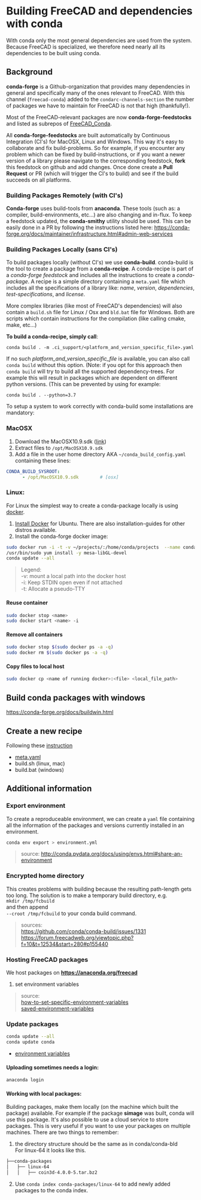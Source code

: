 # Building FreeCAD and dependencies with conda

With conda only the most general dependencies are used from the system. Because FreeCAD is specialized, we therefore need nearly all its dependencies to be built using conda.

## Background
**conda-forge** is a Github-organization that provides many dependencies in general and specifically many of the ones relevant to FreeCAD. With this channel (`freecad-conda`) added to the `condarc-channels-section` the number of packages we have to maintain for FreeCAD is not that high (thankfully!).

Most of the FreeCAD-relevant packages are now **conda-forge-feedstocks** and listed as subrepos of [FreeCAD_Conda](https://github.com/FreeCAD/FreeCAD_Conda).

All **conda-forge-feedstocks** are built automatically by Continuous Integration (CI's) for MacOSX, Linux and Windows. This way it's easy to collaborate and fix build-problems. So for example, if you encounter any problem which can be fixed by build-instructions, or if you want a newer version of a library please navigate to the corresponding feedstock, **fork** this feedstock on github and add changes. Once done create a **Pull Request** or PR (which will trigger the CI's to build) and see if the build succeeds on all platforms.

### Building Packages Remotely (with CI's)
**Conda-forge** uses build-tools from **anaconda**. These tools (such as: a compiler, build-environments, etc...) are also changing and in-flux. To keep a feedstock updated, the **conda-smithy** utility should be used. This can be easily done in a PR by following the instructions listed here: https://conda-forge.org/docs/maintainer/infrastructure.html#admin-web-services

### Building Packages Locally (sans CI's)
To build packages locally (without CI's) we use **conda-build**. conda-build is the tool to create a package from a **conda-recipe**. A conda-recipe is part of a *conda-forge feedstock* and includes all the instructions to create a *conda-package*. A recipe is a simple directory containing a `meta.yaml` file which includes all the specifications of a library like: *name*, *version*, *dependencies*, *test-specifications*, and *license*. 

More complex libraries (like most of FreeCAD's dependencies) will also contain a `build.sh` file for Linux / Osx and `bld.bat` file for Windows. Both are scripts which contain instructions for the compilation (like calling cmake, make, etc...)

**To build a conda-recipe, simply call**:  

  `conda build . -m .ci_support/<platform_and_version_specific_file>.yaml`  

If no such _platform_and_version_specific_file_ is available, you can also call `conda build` without this option. (Note: if you opt for this approach then `conda build` will try to build all the supported dependency-trees. For example this will result in packages which are dependent on different python versions. (This can be prevented by using for example:  
  
`conda build . --python=3.7`

To setup a system to work correctly with conda-build some installations are mandatory:

### MacOSX

1. Download the MacOSX10.9.sdk ([link](https://github.com/phracker/MacOSX-SDKs/releases/download/10.13/MacOSX10.9.sdk.tar.xz))
2. Extract files to `/opt/MacOSX10.9.sdk`
3. Add a file in the user home directory AKA `~/conda_build_config.yaml` containing these lines:
```yaml
CONDA_BUILD_SYSROOT:  
      - /opt/MacOSX10.9.sdk        # [osx]
```

### Linux:

For Linux the simplest way to create a conda-package locally is using [docker](https://www.docker.com/).

1. [Install Docker](https://docs.docker.com/engine/installation/linux/ubuntu/) for Ubuntu. There are also installation-guides for other distros available.
2. Install the conda-forge docker image:

  ```bash
  sudo docker run -i -t -v ~/projects/:/home/conda/projects  --name conda-forge condaforge/linux-anvil-comp7
  /usr/bin/sudo yum install -y mesa-libGL-devel
  conda update --all
  ```
  > Legend:  
  > -v: mount a local path into the docker host  
  > -i: Keep STDIN open even if not attached  
  > -t: Allocate a pseudo-TTY


#### Reuse container
```bash
sudo docker stop <name>
sudo docker start <name> -i
```

#### Remove all containers
```bash
sudo docker stop $(sudo docker ps -a -q)
sudo docker rm $(sudo docker ps -a -q)
```

#### Copy files to local host
```bash
sudo docker cp <name of running docker>:<file> <local_file_path>
```

## Build conda packages with windows
https://conda-forge.org/docs/buildwin.html


## Create a new recipe
Following these [instruction](http://docs.anaconda.org/using.html)
- [meta.yaml](http://conda.pydata.org/docs/building/meta-yaml.html)
- build.sh (linux, mac)
- build.bat (windows)


## Additional information

### Export environment
To create a reproduceable environment, we can create a `yaml` file containing all the information of the packages and versions currently installed in an environment.

```bash
conda env export > environment.yml
```
>  source: http://conda.pydata.org/docs/using/envs.html#share-an-environment

### Encrypted home directory
This creates problems with building because the resulting path-length gets too long. The solution is to make a temporary build directory, e.g.  
`mkdir /tmp/fcbuild`  
and then append  
`--croot /tmp/fcbuild` to your conda build command.
>   sources:  
>   https://github.com/conda/conda-build/issues/1331  
>   https://forum.freecadweb.org/viewtopic.php?f=10&t=12534&start=280#p155440

### Hosting FreeCAD packages

We host packages on **https://anaconda.org/freecad**
1. set environment variables
>  source:  
>  [how-to-set-specific-environment-variables](http://stackoverflowstackoverflow.com/questions/31598963/how-to-set-specific-environment-variables-when-activating-conda-environment)  
>  [saved-environment-variables](http://conda.pydata.org/docs/using/envs.html#saved-environment-variables)


### Update packages
```bash
conda update --all
conda update conda
```

- [environment variables](http://conda.pydata.org/docs/building/environment-vars.html)


#### Uploading sometimes needs a login:
```bash
anaconda login
```

#### Working with local packages:
Building packages, make them locally (on the machine which built the package) available. For example if the package __simage__ was built, conda will use this package. It's also possible to use a cloud service to store packages. This is very useful if you want to use your packages on multiple machines. There are two things to remember:

  1. the directory structure should be the same as in conda/conda-bld  
  For linux-64 it looks like this.
  ```bash
  ├──conda-packages
  │   ├── linux-64
  │   │   ├── coin3d-4.0.0-5.tar.bz2
  ```
  2. Use `conda index conda-packages/linux-64` to add newly added packages to the conda index.
